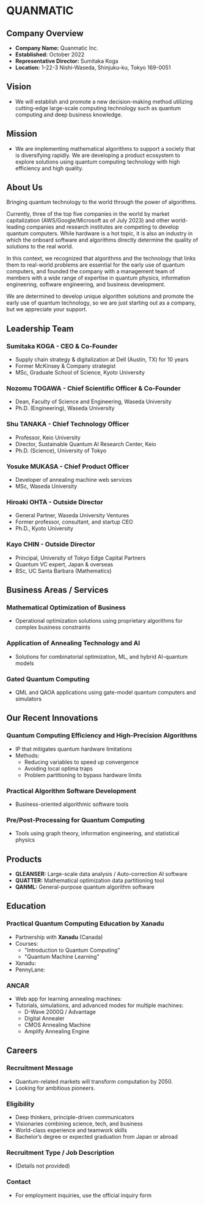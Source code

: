 # QUANMATIC

## Company Overview
- **Company Name:** Quanmatic Inc.
- **Established:** October 2022
- **Representative Director:** Sumitaka Koga
- **Location:** 1-22-3 Nishi-Waseda, Shinjuku-ku, Tokyo 169-0051

## Vision
- We will establish and promote a new decision-making method utilizing cutting-edge large-scale computing technology such as quantum computing and deep business knowledge.

## Mission
- We are implementing mathematical algorithms to support a society that is diversifying rapidly. We are developing a product ecosystem to explore solutions using quantum computing technology with high efficiency and high quality.

## About Us
Bringing quantum technology to the world through the power of algorithms.

Currently, three of the top five companies in the world by market capitalization (AWS/Google/Microsoft as of July 2023) and other world-leading companies and research institutes are competing to develop quantum computers. While hardware is a hot topic, it is also an industry in which the onboard software and algorithms directly determine the quality of solutions to the real world.

In this context, we recognized that algorithms and the technology that links them to real-world problems are essential for the early use of quantum computers, and founded the company with a management team of members with a wide range of expertise in quantum physics, information engineering, software engineering, and business development.

We are determined to develop unique algorithm solutions and promote the early use of quantum technology, so we are just starting out as a company, but we appreciate your support.

## Leadership Team

### Sumitaka KOGA - CEO & Co-Founder
- Supply chain strategy & digitalization at Dell (Austin, TX) for 10 years
- Former McKinsey & Company strategist
- MSc, Graduate School of Science, Kyoto University

### Nozomu TOGAWA - Chief Scientific Officer & Co-Founder
- Dean, Faculty of Science and Engineering, Waseda University
- Ph.D. (Engineering), Waseda University

### Shu TANAKA - Chief Technology Officer
- Professor, Keio University
- Director, Sustainable Quantum AI Research Center, Keio
- Ph.D. (Science), University of Tokyo

### Yosuke MUKASA - Chief Product Officer
- Developer of annealing machine web services
- MSc, Waseda University

### Hiroaki OHTA - Outside Director
- General Partner, Waseda University Ventures
- Former professor, consultant, and startup CEO
- Ph.D., Kyoto University

### Kayo CHIN - Outside Director
- Principal, University of Tokyo Edge Capital Partners
- Quantum VC expert, Japan & overseas
- BSc, UC Santa Barbara (Mathematics)

## Business Areas / Services

### Mathematical Optimization of Business
- Operational optimization solutions using proprietary algorithms for complex business constraints

### Application of Annealing Technology and AI
- Solutions for combinatorial optimization, ML, and hybrid AI-quantum models

### Gated Quantum Computing
- QML and QAOA applications using gate-model quantum computers and simulators

## Our Recent Innovations

### Quantum Computing Efficiency and High-Precision Algorithms
- IP that mitigates quantum hardware limitations
- Methods:
  - Reducing variables to speed up convergence
  - Avoiding local optima traps
  - Problem partitioning to bypass hardware limits

### Practical Algorithm Software Development
- Business-oriented algorithmic software tools

### Pre/Post-Processing for Quantum Computing
- Tools using graph theory, information engineering, and statistical physics

## Products

- **QLEANSER:** Large-scale data analysis / Auto-correction AI software
- **QUATTER:** Mathematical optimization data partitioning tool
- **QANML:** General-purpose quantum algorithm software

## Education

### Practical Quantum Computing Education by Xanadu
- Partnership with **Xanadu** (Canada)
- Courses:
  - "Introduction to Quantum Computing"
  - "Quantum Machine Learning"
- Xanadu:
- PennyLane:

### ANCAR
- Web app for learning annealing machines:
- Tutorials, simulations, and advanced modes for multiple machines:
  - D-Wave 2000Q / Advantage
  - Digital Annealer
  - CMOS Annealing Machine
  - Amplify Annealing Engine

## Careers

### Recruitment Message
- Quantum-related markets will transform computation by 2050.
- Looking for ambitious pioneers.

### Eligibility
- Deep thinkers, principle-driven communicators
- Visionaries combining science, tech, and business
- World-class experience and teamwork skills
- Bachelor’s degree or expected graduation from Japan or abroad

### Recruitment Type / Job Description
- (Details not provided)

### Contact
- For employment inquiries, use the official inquiry form

